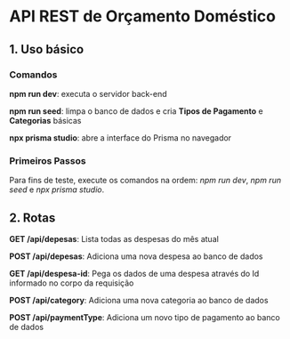 # API REST de Orçamento Doméstico

## 1. Uso básico
### Comandos
**npm run dev**: executa o servidor back-end

**npm run seed**: limpa o banco de dados e cria **Tipos de Pagamento** e **Categorias** básicas

**npx prisma studio**: abre a interface do Prisma no navegador

### Primeiros Passos
Para fins de teste, execute os comandos na ordem: *npm run dev*, *npm run seed* e *npx prisma studio*.

## 2. Rotas
**GET /api/depesas**: Lista todas as despesas do mês atual

**POST /api/depesas**: Adiciona uma nova despesa ao banco de dados

**GET /api/despesa-id**: Pega os dados de uma despesa através do Id informado no corpo da requisição

**POST /api/category**: Adiciona uma nova categoria ao banco de dados

**POST /api/paymentType**: Adiciona um novo tipo de pagamento ao banco de dados